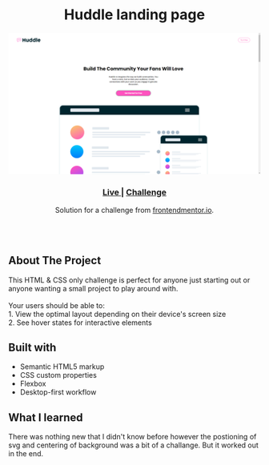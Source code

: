 <h1 align="center">Huddle landing page</h1>

![Design preview for the Huddle landing page coding challenge](./images/project-preview.png)

<div align="center">
  <h3>
    <a href="https://karanpunjapatel.github.io/Huddle-landing-page-main/" color="white" target="_blank">
      Live
    </a>
  <span> | 
    </span>    <a href="https://www.frontendmentor.io/challenges/huddle-landing-page-with-curved-sections-5ca5ecd01e82137ec91a50f2" target="_blank">
      Challenge
    </a>
  </h3>
</div>
<div align="center">
   Solution for a challenge from  <a href="https://www.frontendmentor.io/" target="_blank">frontendmentor.io</a>.
</div>
<br>
<br>
<br>

## About The Project

<p>This HTML & CSS only challenge is perfect for anyone just starting out or anyone wanting a small project to play around with.
<br><br>Your users should be able to:
<br>1. View the optimal layout depending on their device's screen size
<br>2. See hover states for interactive elements</p>

## Built with

- Semantic HTML5 markup
- CSS custom properties
- Flexbox
- Desktop-first workflow

## What I learned

There was nothing new that I didn't know before however the postioning of svg and centering of background was a bit of a challange. But it worked out in the end.
